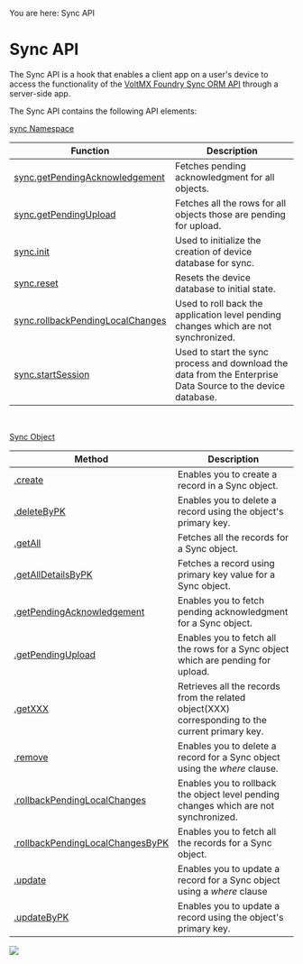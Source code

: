                              

You are here: Sync API

Sync API
========

The Sync API is a hook that enables a client app on a user's device to access the functionality of the [VoltMX Foundry Sync ORM API](../../../Foundry/vmf_sync_orm_api_guide/Content/homepage.md) through a server-side app.

The Sync API contains the following API elements:

[sync Namespace](sync_functions.md)

  
| Function | Description |
| --- | --- |
| [sync.getPendingAcknowledgement](sync_functions.md#sync-getpendingacknowledgement) | Fetches pending acknowledgment for all objects. |
| [sync.getPendingUpload](sync_functions.md#sync-getpendingupload) | Fetches all the rows for all objects those are pending for upload. |
| [sync.init](sync_functions.md#sync-init) | Used to initialize the creation of device database for sync. |
| [sync.reset](sync_functions.md#sync-reset) | Resets the device database to initial state. |
| [sync.rollbackPendingLocalChanges](sync_functions.md#sync-rollbackpendinglocalchanges) | Used to roll back the application level pending changes which are not synchronized. |
| [sync.startSession](sync_functions.md#sync-startsession) | Used to start the sync process and download the data from the Enterprise Data Source to the device database. |

 

[Sync Object](sync_object_methods.md)

| Method | Description |
| --- | --- |
| [<syncObject>.create](sync_object_methods.md#lt-syncobject-gt-create) | Enables you to create a record in a Sync object. |
| [<syncObject>.deleteByPK](sync_object_methods.md#lt-syncobject-gt-deletebypk) | Enables you to delete a record using the object's primary key. |
| [<syncObject>.getAll](sync_object_methods.md#lt-syncobject-gt-getall) | Fetches all the records for a Sync object. |
| [<syncObject>.getAllDetailsByPK](sync_object_methods.md#lt-syncobject-gt-getalldetailsbypk) | Fetches a record using primary key value for a Sync object. |
| [<syncObject>.getPendingAcknowledgement](sync_object_methods.md#lt-syncobject-gt-getpendingacknowledgement) | Enables you to fetch pending acknowledgment for a Sync object. |
| [<syncObject>.getPendingUpload](sync_object_methods.md#lt-syncobject-gt-getpendingupload) | Enables you to fetch all the rows for a Sync object which are pending for upload. |
| [<syncObject>.getXXX](sync_object_methods.md#lt-syncobject-gt-getxxx) | Retrieves all the records from the related object(XXX) corresponding to the current primary key. |
| [<syncObject>.remove](sync_object_methods.md#lt-syncobject-gt-remove) | Enables you to delete a record for a Sync object using the _where_ clause. |
| [<syncObject>.rollbackPendingLocalChanges](sync_object_methods.md#lt-syncobject-gt-rollbackpendinglocalchanges) | Enables you to rollback the object level pending changes which are not synchronized. |
| [<syncObject>.rollbackPendingLocalChangesByPK](sync_object_methods.md#lt-syncobject-gt-rollbackpendinglocalchanges) | Enables you to fetch all the records for a Sync object. |
| [<syncObject>.update](sync_object_methods.md#lt-syncobject-gt-update) | Enables you to update a record for a Sync object using a _where_ clause |
| [<syncObject>.updateByPK](sync_object_methods.md#lt-syncobject-gt-updatebypk) | Enables you to update a record using the object's primary key. |

![](resources/prettify/onload.png)
